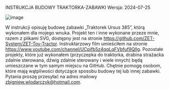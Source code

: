 INSTRUKCJA BUDOWY TRAKTORKA-ZABAWKI
Wersja: 2024-07-25

![image](https://github.com/user-attachments/assets/e1e78bad-fe4a-4708-bca3-ed5d1a03729e)

W instrukcji opisuję budowę zabawki „Traktorek Ursus 385”, którą wykonałem dla mojego wnuka. Projekt ten i inne wykonane przeze mnie, razem z plikami SVG, dostępny jest na stronie https://github.com/ZET-System/ZET-Toy-Tractor. Instruktarzowy film umieściłem na stronie  https://www.youtube.com/channel/UCpifb5z4qqLqFVbfuf9Qllg.
Pozostałe projekty, które już wykonałem (przyczepka do traktorka, drabina strażacka zdalnie sterowana, dźwig zdalnie sterowany i wiele innych) będą umieszczane w tym samym miejscu na GitHub.
Chętnie pomogę osobom, które mają wątpliwości dotyczące sposobu budowy tej lub innej zabawki. Pytania proszę przesyłać na adres mailowy zbigniew.wlodarczyk@hotmail.com.
